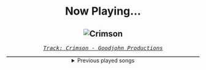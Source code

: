 <div align="center"> 
<h1>Now Playing...</h1>

![Crimson](https://i.scdn.co/image/ab67616d00001e0262c2814483f33bf1c1a671e5)
--
_<samp><a href="https://open.spotify.com/track/1SS2kS71XUk6oGHMm65d1j">Track: Crimson - Goodjohn Productions</a></samp>_

<div style="border: 1px #4B5054 solid"></div>
<details>
  <summary>
    Previous played songs
  </summary>
  <table>
    <thead>
      <tr>
        <th>
          Artist
        </th>
        <th>
          Song
        </th>
        <th>
          Link
        </th>
      </tr>
    </thead>
    <tbody>
      <tr><td>Goodjohn Productions</td><td>Crimson</td><td><a href="https://open.spotify.com/track/1SS2kS71XUk6oGHMm65d1j">https://open.spotify.com/track/1SS2kS71XUk6oGHMm65d1j</a></td></tr><tr><td>Goodjohn Productions</td><td>Helpless</td><td><a href="https://open.spotify.com/track/0QxtYixUNwxC7iETq03gWu">https://open.spotify.com/track/0QxtYixUNwxC7iETq03gWu</a></td></tr><tr><td>Goodjohn Productions</td><td>Wonder</td><td><a href="https://open.spotify.com/track/2eL6IBviC75m2ZDOrkRrba">https://open.spotify.com/track/2eL6IBviC75m2ZDOrkRrba</a></td></tr><tr><td>Goodjohn Productions</td><td>Samurai</td><td><a href="https://open.spotify.com/track/3NfLzU4uGXpxAHlIE5KFhh">https://open.spotify.com/track/3NfLzU4uGXpxAHlIE5KFhh</a></td></tr><tr><td>Goodjohn Productions</td><td>Numen</td><td><a href="https://open.spotify.com/track/6BGJopGCTSA9BLMtemXhB2">https://open.spotify.com/track/6BGJopGCTSA9BLMtemXhB2</a></td></tr><tr><td>Goodjohn Productions</td><td>Cyborg</td><td><a href="https://open.spotify.com/track/5HEchjvLNaruFLxPiDZZMR">https://open.spotify.com/track/5HEchjvLNaruFLxPiDZZMR</a></td></tr><tr><td>Goodjohn Productions</td><td>Samael</td><td><a href="https://open.spotify.com/track/6AW7qukIB4UwDoQZFwbuTj">https://open.spotify.com/track/6AW7qukIB4UwDoQZFwbuTj</a></td></tr><tr><td>Goodjohn Productions</td><td>Serpentine</td><td><a href="https://open.spotify.com/track/3Sy4XIiaLpJ9ulU1rVIyWc">https://open.spotify.com/track/3Sy4XIiaLpJ9ulU1rVIyWc</a></td></tr><tr><td>Breaking Benjamin</td><td>Lights Out</td><td><a href="https://open.spotify.com/track/5aBknBm85rJp8fSWu2koV2">https://open.spotify.com/track/5aBknBm85rJp8fSWu2koV2</a></td></tr><tr><td>Breaking Benjamin</td><td>The Dark of You</td><td><a href="https://open.spotify.com/track/7egnrHJAANlNymbrmQNKcG">https://open.spotify.com/track/7egnrHJAANlNymbrmQNKcG</a></td></tr><tr><td>Breaking Benjamin</td><td>Without You</td><td><a href="https://open.spotify.com/track/5r95yxmemjPfVSjCoSeAP4">https://open.spotify.com/track/5r95yxmemjPfVSjCoSeAP4</a></td></tr><tr><td>Breaking Benjamin</td><td>Feed the Wolf</td><td><a href="https://open.spotify.com/track/7rOv6HovIJvYHXCg0cVfTk">https://open.spotify.com/track/7rOv6HovIJvYHXCg0cVfTk</a></td></tr><tr><td>Breaking Benjamin</td><td>So Cold - Remix</td><td><a href="https://open.spotify.com/track/4BJyt25nburVwbnESDeIc7">https://open.spotify.com/track/4BJyt25nburVwbnESDeIc7</a></td></tr><tr><td>Breaking Benjamin</td><td>Crawl</td><td><a href="https://open.spotify.com/track/2G1xOn9PhRgi63XWp2ToZx">https://open.spotify.com/track/2G1xOn9PhRgi63XWp2ToZx</a></td></tr><tr><td>Breaking Benjamin</td><td>Here We Are</td><td><a href="https://open.spotify.com/track/7Bncv4ahH3qUJydCBzSwao">https://open.spotify.com/track/7Bncv4ahH3qUJydCBzSwao</a></td></tr><tr><td>Breaking Benjamin</td><td>You Fight Me</td><td><a href="https://open.spotify.com/track/5g1SlMT8qCYOnB3YZDgROW">https://open.spotify.com/track/5g1SlMT8qCYOnB3YZDgROW</a></td></tr><tr><td>SWARM</td><td>The Nothing</td><td><a href="https://open.spotify.com/track/5QpCg5ZDY2gZ7m9mGCiWEI">https://open.spotify.com/track/5QpCg5ZDY2gZ7m9mGCiWEI</a></td></tr><tr><td>SWARM</td><td>I'll Never See The World</td><td><a href="https://open.spotify.com/track/4ZuxETtWnryee4veb8nO6g">https://open.spotify.com/track/4ZuxETtWnryee4veb8nO6g</a></td></tr><tr><td>SWARM</td><td>Synchronize - Orchestral</td><td><a href="https://open.spotify.com/track/0LT3eFE1VkOxqbJMDYoET0">https://open.spotify.com/track/0LT3eFE1VkOxqbJMDYoET0</a></td></tr><tr><td>SWARM</td><td>Foreshadow</td><td><a href="https://open.spotify.com/track/5bf3oEMs4NskMATSOeJtfc">https://open.spotify.com/track/5bf3oEMs4NskMATSOeJtfc</a></td></tr>
    </tbody>
  </table>
</details>

</div>
